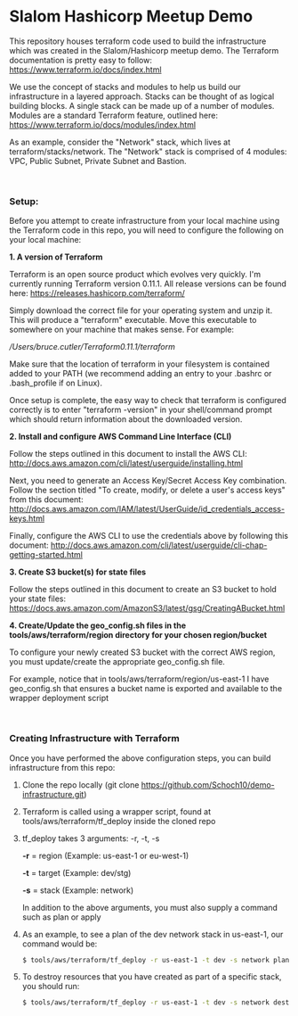 # Slalom Hashicorp Meetup Demo

This repository houses terraform code used to build the infrastructure which was created in the Slalom/Hashicorp meetup demo. The Terraform documentation is pretty easy to follow: https://www.terraform.io/docs/index.html

We use the concept of stacks and modules to help us build our infrastructure in a layered approach. Stacks can be thought of as logical building blocks. A single stack can be made up of a number of modules. Modules are a standard Terraform feature, outlined here: https://www.terraform.io/docs/modules/index.html

As an example, consider the "Network" stack, which lives at terraform/stacks/network. The "Network" stack is comprised of 4 modules: VPC, Public Subnet, Private Subnet and Bastion.

<br>

### Setup:

Before you attempt to create infrastructure from your local machine using the Terraform code in this repo, you will need to configure the following on your local machine:

**1. A version of Terraform**

Terraform is an open source product which evolves very quickly. I'm currently running Terraform version 0.11.1. All release versions can be found here: https://releases.hashicorp.com/terraform/

Simply download the correct file for your operating system and unzip it. This will produce a "terraform" executable. Move this executable to somewhere on your machine that makes sense. For example:

*/Users/bruce.cutler/Terraform0.11.1/terraform*

Make sure that the location of terraform in your filesystem is contained added to your PATH (we recommend adding an entry to your .bashrc or .bash_profile if on Linux).

Once setup is complete, the easy way to check that terraform is configured correctly is to enter "terraform -version" in your shell/command prompt which should return information about the downloaded version.

**2. Install and configure AWS Command Line Interface (CLI)**

Follow the steps outlined in this document to install the AWS CLI: http://docs.aws.amazon.com/cli/latest/userguide/installing.html

Next, you need to generate an Access Key/Secret Access Key combination. Follow the section titled "To create, modify, or delete a user's access keys" from this document: http://docs.aws.amazon.com/IAM/latest/UserGuide/id_credentials_access-keys.html

Finally, configure the AWS CLI to use the credentials above by following this document: http://docs.aws.amazon.com/cli/latest/userguide/cli-chap-getting-started.html

**3. Create S3 bucket(s) for state files**

Follow the steps outlined in this document to create an S3 bucket to hold your state files: https://docs.aws.amazon.com/AmazonS3/latest/gsg/CreatingABucket.html

**4. Create/Update the geo_config.sh files in the tools/aws/terraform/region directory for your chosen region/bucket**

To configure your newly created S3 bucket with the correct AWS region, you must update/create the appropriate geo_config.sh file.

For example, notice that in tools/aws/terraform/region/us-east-1 I have geo_config.sh that ensures a bucket name is exported and available to the wrapper deployment script


<br>

### Creating Infrastructure with Terraform

Once you have performed the above configuration steps, you can build infrastructure from this repo:

1. Clone the repo locally (git clone https://github.com/Schoch10/demo-infrastructure.git)

2. Terraform is called using a wrapper script, found at tools/aws/terraform/tf_deploy inside the cloned repo

3. tf_deploy takes 3 arguments: -r, -t, -s
   
   **-r** = region (Example: us-east-1 or eu-west-1)

   **-t** = target (Example: dev/stg)

   **-s** = stack (Example: network)

   In addition to the above arguments, you must also supply a command such as plan or apply


4. As an example, to see a plan of the dev network stack in us-east-1, our command would be:

   ```sh
   $ tools/aws/terraform/tf_deploy -r us-east-1 -t dev -s network plan
   ```

5. To destroy resources that you have created as part of a specific stack, you should run:

    ```sh
   $ tools/aws/terraform/tf_deploy -r us-east-1 -t dev -s network destroy -force
   ```
   

